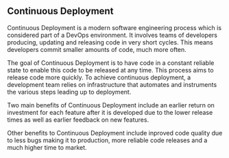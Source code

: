 
## Continuous Deployment

Continuous Deployment is a modern software engineering process which is considered part of a DevOps environment. It involves teams of developers producing, updating and releasing code in very short cycles. This means developers commit smaller amounts of code, much more often.

The goal of Continuous Deployment is to have code in a constant reliable state to enable this code to be released at any time. This process aims to release code more quickly. To achieve continuous deployment, a development team relies on infrastructure that automates and instruments the various steps leading up to deployment. 

Two main benefits of Continuous Deployment include an earlier return on investment for each feature after it is developed due to the lower release times as well as earlier feedback on new features. 

Other benefits to Continuous Deployment include inproved code quality due to less bugs making it to production, more reliable code releases and a much higher time to market.

